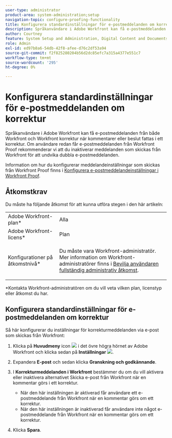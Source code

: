 ```yaml
---
user-type: administrator
product-area: system-administration;setup
navigation-topic: configure-proofing-functionality
title: Konfigurera standardinställningar för e-postmeddelanden om korrektur
description: Språkanvändare i Adobe Workfront kan få e-postmeddelanden från både Workfront och Workfront korrektur när kommentarer eller beslut fattas i ett korrektur. Om användare redan får e-postmeddelanden från Workfront Proof rekommenderar vi att du inaktiverar meddelanden som skickas från Workfront för att undvika dubbla e-postmeddelanden.
author: Courtney
feature: System Setup and Administration, Digital Content and Documents
role: Admin
exl-id: ed97b8a6-54db-42f8-afee-d76c2df53a94
source-git-commit: f2f825280204b56d2dc85efc7a315a4377e551c7
workflow-type: tm+mt
source-wordcount: '295'
ht-degree: 0%

---
```


# Konfigurera standardinställningar för e-postmeddelanden om korrektur

Språkanvändare i Adobe Workfront kan få e-postmeddelanden från både Workfront och Workfront korrektur när kommentarer eller beslut fattas i ett korrektur. Om användare redan får e-postmeddelanden från Workfront Proof rekommenderar vi att du inaktiverar meddelanden som skickas från Workfront för att undvika dubbla e-postmeddelanden.

Information om hur du konfigurerar meddelandeinställningar som skickas från Workfront Proof finns i [Konfigurera e-postmeddelandeinställningar i Workfront Proof](../../../workfront-proof/wp-emailsntfctns/email-alerts/config-email-notification-settings-wp.md).

## Åtkomstkrav

Du måste ha följande åtkomst för att kunna utföra stegen i den här artikeln:

<table style="table-layout:auto"> 
 <col> 
 <col> 
 <tbody> 
  <tr> 
   <td role="rowheader">Adobe Workfront-plan*</td> 
   <td>Alla</td> 
  </tr> 
  <tr> 
   <td role="rowheader">Adobe Workfront-licens*</td> 
   <td>Plan</td> 
  </tr> 
  <tr> 
   <td role="rowheader">Konfigurationer på åtkomstnivå*</td> 
   <td> <p>Du måste vara Workfront-administratör. Mer information om Workfront-administratörer finns i <a href="../../../administration-and-setup/add-users/configure-and-grant-access/grant-a-user-full-administrative-access.md" class="MCXref xref">Bevilja användaren fullständig administrativ åtkomst</a>.</p> </td> 
  </tr> 
 </tbody> 
</table>

&#42;Kontakta Workfront-administratören om du vill veta vilken plan, licenstyp eller åtkomst du har.

## Konfigurera standardinställningar för e-postmeddelanden om korrektur

Så här konfigurerar du inställningar för korrekturmeddelanden via e-post som skickas från Workfront:

1. Klicka på **Huvudmeny** icon ![](assets/main-menu-icon.png) i det övre högra hörnet av Adobe Workfront och klicka sedan på **Inställningar** ![](assets/gear-icon-settings.png).

1. Expandera **E-post** och sedan klicka **Granskning och godkännande**.

1. I **Korrekturmeddelanden i Workfront** bestämmer du om du vill aktivera eller inaktivera alternativet Skicka e-post från Workfront när en kommentar görs i ett korrektur.

   * När den här inställningen är aktiverad får användare ett e-postmeddelande från Workfront när en kommentar görs om ett korrektur.
   * När den här inställningen är inaktiverad får användare inte något e-postmeddelande från Workfront när en kommentar görs om ett korrektur.

1. Klicka **Spara**.
